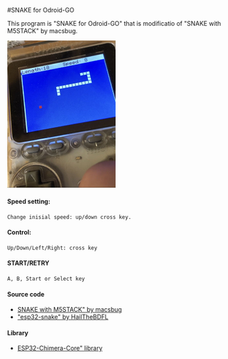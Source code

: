 #SNAKE for Odroid-GO

This program is "SNAKE for Odroid-GO" that is modificatio of "SNAKE with M5STACK" by macsbug.

<img src="OGsnake.jpg" width="250">


#### Speed setting:

	Change inisial speed: up/down cross key.

#### Control:
	Up/Down/Left/Right: cross key

#### START/RETRY
	A, B, Start or Select key 
	

#### Source code

- [SNAKE with M5STACK" by macsbug](https://macsbug.wordpress.com/2018/01/14/esp32-snake-with-m5stack/)
- ["esp32-snake" by HailTheBDFL](https://github.com/HailTheBDFL/esp32-snake)

#### Library
- [ESP32-Chimera-Core" library](https://github.com/tobozo/ESP32-Chimera-Core)



